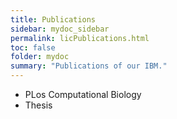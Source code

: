 ```yaml
---
title: Publications
sidebar: mydoc_sidebar
permalink: licPublications.html
toc: false
folder: mydoc
summary: "Publications of our IBM."
---
```



* PLos Computational Biology
* Thesis